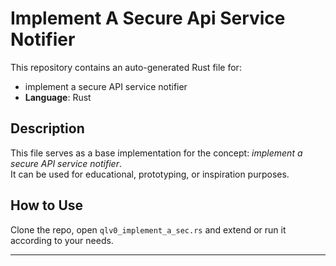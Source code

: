 # Implement A Secure Api Service Notifier

This repository contains an auto-generated Rust file for:

- implement a secure API service notifier
- **Language**: Rust

## Description

This file serves as a base implementation for the concept: *implement a secure API service notifier*.  
It can be used for educational, prototyping, or inspiration purposes.

## How to Use

Clone the repo, open `qlv0_implement_a_sec.rs` and extend or run it according to your needs.

---


